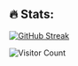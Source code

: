 ## 🔥 Stats:
[![GitHub Streak](https://github-readme-streak-stats.herokuapp.com/?user=Danielratmiroff&theme=catppuccin-mocha)](https://github.com/Danielratmiroff)

![Visitor Count](https://profile-counter.glitch.me/Danielratmiroff/count.svg)

